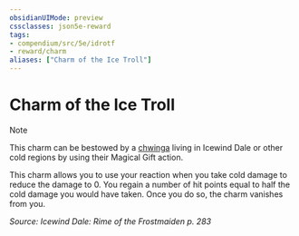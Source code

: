 ```yaml
---
obsidianUIMode: preview
cssclasses: json5e-reward
tags:
- compendium/src/5e/idrotf
- reward/charm
aliases: ["Charm of the Ice Troll"]
---
```

# Charm of the Ice Troll

> [!note]
> This charm can be bestowed by a [chwinga](/Systems/5e/bestiary/elemental/chwinga-toa.md) living in Icewind Dale or other cold regions by using their Magical Gift action.

This charm allows you to use your reaction when you take cold damage to reduce the damage to 0. You regain a number of hit points equal to half the cold damage you would have taken. Once you do so, the charm vanishes from you.

*Source: Icewind Dale: Rime of the Frostmaiden p. 283*